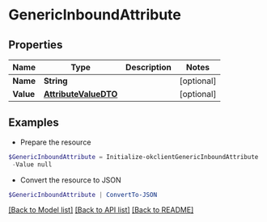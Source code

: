 # GenericInboundAttribute
## Properties

Name | Type | Description | Notes
------------ | ------------- | ------------- | -------------
**Name** | **String** |  | [optional] 
**Value** | [**AttributeValueDTO**](AttributeValueDTO.md) |  | [optional] 

## Examples

- Prepare the resource
```powershell
$GenericInboundAttribute = Initialize-okclientGenericInboundAttribute  -Name null `
 -Value null
```

- Convert the resource to JSON
```powershell
$GenericInboundAttribute | ConvertTo-JSON
```

[[Back to Model list]](../README.md#documentation-for-models) [[Back to API list]](../README.md#documentation-for-api-endpoints) [[Back to README]](../README.md)

